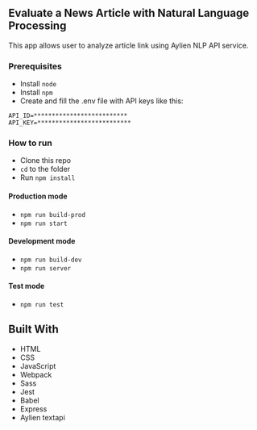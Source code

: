 ## Evaluate a News Article with Natural Language Processing

This app allows user to analyze article link using Aylien NLP API service.

### Prerequisites

- Install `node`
- Install `npm`
- Create and fill the .env file with API keys like this:

```
API_ID=**************************
API_KEY=**************************
```

### How to run

- Clone this repo
- `cd` to the folder
- Run `npm install`

#### Production mode

- `npm run build-prod`
- `npm run start`

#### Development mode

- `npm run build-dev`
- `npm run server`

#### Test mode

- `npm run test`

## Built With

- HTML
- CSS
- JavaScript
- Webpack
- Sass
- Jest
- Babel
- Express
- Aylien textapi
